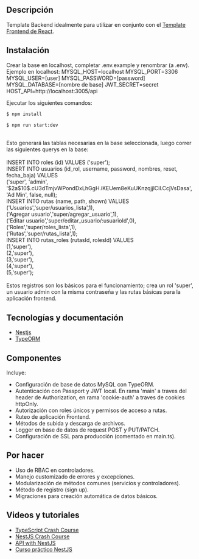 ## Descripción

Template Backend idealmente para utilizar en conjunto con el [Template Frontend de React](https://github.com/DesarrolloCipo/frontend-template).


## Instalación

Crear la base en localhost, completar .env.example y renombrar (a .env).
Ejemplo en localhost:
MYSQL_HOST=localhost
MYSQL_PORT=3306
MYSQL_USER=[user]
MYSQL_PASSWORD=[password]
MYSQL_DATABASE=[nombre de base]
JWT_SECRET=secret
HOST_API=http://localhost:3005/api

Ejecutar los siguientes comandos:
```bash
$ npm install
```
```bash
$ npm run start:dev
```
<br />
Esto generará las tablas necesarias en la base seleccionada, luego correr las siguientes querys en la base:<br />
  <br />
  INSERT INTO roles (id) VALUES ('super');<br />
  INSERT INTO usuarios (id_rol, username, password, nombres, reset, fecha_baja) VALUES<br />
    ('super', 'admin', '$2a$10$.cU3dTmjvWPondDxLhGgH.iKEUem8eKuUKnzqjjlCil.CcjVsDasa', 'Ad Min', false, null);<br />
  INSERT INTO rutas (name, path, shown) VALUES<br />
    ('Usuarios','super/usuarios_lista',1),<br />
    ('Agregar usuario','super/agregar_usuario',1),<br />
    ('Editar usuario','super/editar_usuario/:usuarioId',0),<br />
    ('Roles','super/roles_lista',1),<br />
    ('Rutas','super/rutas_lista',1);<br />
  INSERT INTO rutas_roles (rutasId, rolesId) VALUES<br />
    (1,'super'),<br />
    (2,'super'),<br />
    (3,'super'),<br />
    (4,'super'),<br />
    (5,'super');<br />
    <br />
Estos registros son los básicos para el funcionamiento; crea un rol 'super', un usuario admin con la misma contraseña y las rutas básicas para la aplicación frontend.

## Tecnologías y documentación

- [Nestjs](https://nestjs.com/)
- [TypeORM](https://typeorm.io/)


## Componentes

Incluye:
- Configuración de base de datos MySQL con TypeORM.
- Autenticación con Passport y JWT local. En rama 'main' a traves del header de Authorization, en rama 'cookie-auth' a traves de cookies httpOnly.
- Autorización con roles únicos y permisos de acceso a rutas.
- Ruteo de aplicación Frontend.
- Métodos de subida y descarga de archivos.
- Logger en base de datos de request POST y PUT/PATCH.
- Configuración de SSL para producción (comentado en main.ts).


## Por hacer

- Uso de RBAC en controladores.
- Manejo customizado de errores y excepciones.
- Modularización de métodos comunes (servicios y controladores).
- Método de registro (sign up).
- Migraciones para creación automática de datos básicos.

## Videos y tutoriales
- [TypeScript Crash Course](https://youtu.be/BCg4U1FzODs)
- [NestJS Crash Course](https://youtu.be/wqhNoDE6pb4)
- [API with NestJS](https://wanago.io/courses/api-with-nestjs/)
- [Curso práctico NestJS](https://youtu.be/NYoCbihISxw)
